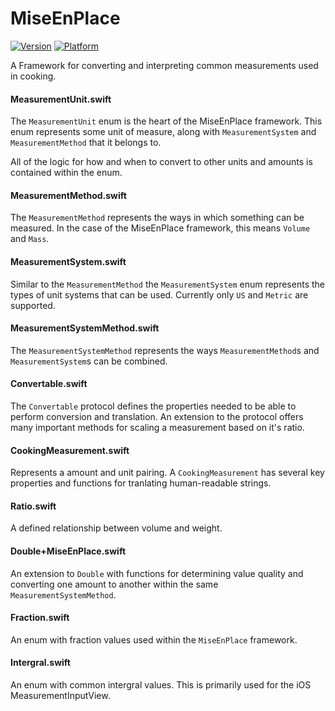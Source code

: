 # MiseEnPlace
[![Version](https://img.shields.io/cocoapods/v/MiseEnPlace.svg?style=flat)](http://cocoadocs.org/docsets/MiseEnPlace)
[![Platform](https://img.shields.io/cocoapods/p/MiseEnPlace.svg?style=flat)](http://cocoadocs.org/docsets/MiseEnPlace)

A Framework for converting and interpreting common measurements used in cooking.

#### MeasurementUnit.swift

The `MeasurementUnit` enum is the heart of the MiseEnPlace framework. This enum represents some unit of measure, along with `MeasurementSystem` and `MeasurementMethod` that it belongs to.

All of the logic for how and when to convert to other units and amounts is contained within the enum.

#### MeasurementMethod.swift

The `MeasurementMethod` represents the ways in which something can be measured. In the case of the MiseEnPlace framework, this means `Volume` and `Mass`.

#### MeasurementSystem.swift

Similar to the `MeasurementMethod` the `MeasurementSystem` enum represents the types of unit systems that can be used. Currently only `US` and `Metric` are supported.

#### MeasurementSystemMethod.swift

The `MeasurementSystemMethod` represents the ways `MeasurementMethod`s and `MeasurementSystem`s can be combined.

#### Convertable.swift

The `Convertable` protocol defines the properties needed to be able to perform conversion and translation.
An extension to the protocol offers many important methods for scaling a measurement based on it's ratio.

#### CookingMeasurement.swift

Represents a amount and unit pairing. A `CookingMeasurement` has several key properties and functions for tranlating human-readable strings.

#### Ratio.swift

A defined relationship between volume and weight.

#### Double+MiseEnPlace.swift

An extension to `Double` with functions for determining value quality and converting one amount to another within the same `MeasurementSystemMethod`.

#### Fraction.swift

An enum with fraction values used within the `MiseEnPlace` framework.

#### Intergral.swift

An enum with common intergral values. This is primarily used for the iOS MeasurementInputView.

